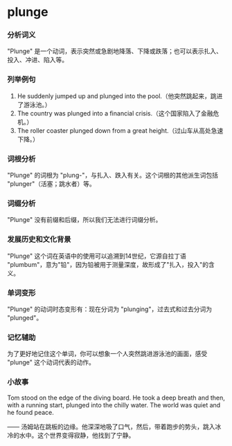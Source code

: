 # plunge

### 分析词义

  

"Plunge" 是一个动词，表示突然或急剧地降落、下降或跌落；也可以表示扎入、投入、冲进、陷入等。

  

### 列举例句

  

1.  He suddenly jumped up and plunged into the pool.（他突然跳起来，跳进了游泳池。）
2.  The country was plunged into a financial crisis.（这个国家陷入了金融危机。）
3.  The roller coaster plunged down from a great height.（过山车从高处急速下降。）

  

### 词根分析

  

"Plunge" 的词根为 "plung-"，与扎入、跌入有关。这个词根的其他派生词包括 "plunger"（活塞；跳水者）等。

  

### 词缀分析

  

"Plunge" 没有前缀和后缀，所以我们无法进行词缀分析。

  

### 发展历史和文化背景

  

"Plunge" 这个词在英语中的使用可以追溯到14世纪，它源自拉丁语 "plumbum"，意为"铅"，因为铅被用于测量深度，故形成了"扎入，投入"的含义。

  

### 单词变形

  

"Plunge" 的动词时态变形有：现在分词为 "plunging"，过去式和过去分词为 "plunged"。

  

### 记忆辅助

  

为了更好地记住这个单词，你可以想象一个人突然跳进游泳池的画面，感受 "plunge" 这个动词代表的动作。

  

### 小故事

  

Tom stood on the edge of the diving board. He took a deep breath and then, with a running start, plunged into the chilly water. The world was quiet and he found peace.

  

—— 汤姆站在跳板的边缘。他深深地吸了口气，然后，带着跑步的势头，跳入冰冷的水中。这个世界变得寂静，他找到了宁静。
